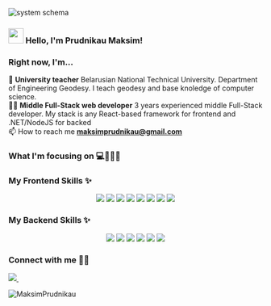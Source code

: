 ![system schema](https://miro.medium.com/max/2625/1*sUI4nkPfH0wevBQMb29cnQ.jpeg)

### <img src="https://media.giphy.com/media/hvRJCLFzcasrR4ia7z/giphy.gif" width="30px"> Hello, I'm Prudnikau Maksim!

### Right now, I'm...

🌱 **University teacher** Belarusian National Technical University. Department of Engineering Geodesy. I teach geodesy and base knoledge of computer science. <br />
👨‍💻 **Middle Full-Stack web developer** 3 years experienced middle Full-Stack developer. My stack is any React-based framework for frontend and .NET/NodeJS for backed <br />
📫 How to reach me **maksimprudnikau@gmail.com**

### What I'm focusing on 💻📝🎨🎸

### My Frontend Skills ✨
<p display='flex' align='center' flex-wrap='wrap'>
  <img src="https://img.shields.io/badge/Next.js-000?logo=nextdotjs&logoColor=fff&style=flat" />
  <img src="https://img.shields.io/badge/React-61DAFB?logo=react&logoColor=000&style=flat" />
  <img src="https://img.shields.io/badge/Node.js-393?logo=nodedotjs&logoColor=fff&style=flat" />
  <img src="https://img.shields.io/badge/JavaScript-F7DF1E?logo=javascript&logoColor=000&style=flat" />
  <img src="https://img.shields.io/badge/TypeScript-3178C6?logo=typescript&logoColor=fff&style=flat" />
  <img src="https://img.shields.io/badge/Tailwind%20CSS-06B6D4?logo=tailwindcss&logoColor=fff&style=flat" />
  <img src="https://img.shields.io/badge/Mantine-339AF0?logo=mantine&logoColor=fff&style=flat" />
  <img src="https://img.shields.io/badge/tRPC-2596BE?logo=trpc&logoColor=fff&style=flat" />
</p>

### My Backend Skills ✨
<p align='center'>
  <img src="https://img.shields.io/badge/.NET-512BD4?logo=dotnet&logoColor=fff&style=flat" />
  <img src="https://img.shields.io/badge/C%23-512BD4?logo=csharp&logoColor=fff&style=flat" />
  <img src="https://img.shields.io/badge/Supabase-3FCF8E?logo=supabase&logoColor=fff&style=flat" />
  <img src="https://img.shields.io/badge/Vercel-000?logo=vercel&logoColor=fff&style=flat" />
  <img src="https://img.shields.io/badge/PostgreSQL-4169E1?logo=postgresql&logoColor=fff&style=flat" />
  <img src="https://img.shields.io/badge/MySQL-4479A1?logo=mysql&logoColor=fff&style=flat" />
</p>

### Connect with me 🙏🏻
<a href="https://instagram.com/deandasso">
    <img src="https://img.shields.io/badge/instagram-%23E4405F.svg?&style=for-the-badge&logo=instagram&logoColor=white" />
  </a>&nbsp;&nbsp;
<p><img align="center" src="https://github-readme-stats.vercel.app/api/top-langs?username=MaksimPrudnikau&show_icons=true&locale=en&layout=compact" alt="MaksimPrudnikau" /></p>
